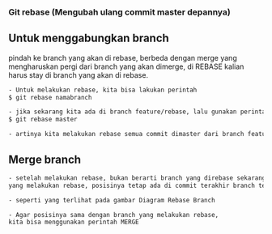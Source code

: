 ### Git rebase (Mengubah ulang commit master depannya)

## Untuk menggabungkan branch

pindah ke branch yang akan di rebase, berbeda dengan merge yang mengharuskan pergi dari branch
yang akan dimerge, di REBASE kalian harus stay di branch yang akan di rebase.

```sh
- Untuk melakukan rebase, kita bisa lakukan perintah
$ git rebase namabranch

- jika sekarang kita ada di branch feature/rebase, lalu gunakan perintah
$ git rebase master

- artinya kita melakukan rebase semua commit dimaster dari branch feature/rebase (develop)
```

## Merge branch

```sh
- setelah melakukan rebase, bukan berarti branch yang direbase sekarang posisinya ada di branch
yang melakukan rebase, posisinya tetap ada di commit terakhir branch tersebut

- seperti yang terlihat pada gambar Diagram Rebase Branch

- Agar posisinya sama dengan branch yang melakukan rebase, 
kita bisa menggunakan perintah MERGE
```
